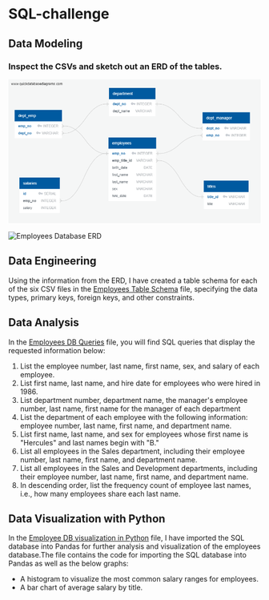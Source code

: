 # SQL-challenge

## Data Modeling

### Inspect the CSVs and sketch out an ERD of the tables.

![Employees Database ERD](./EmployeeSQL/Employees_db_ERD.png)

![Employees Database ERD](./data)

## Data Engineering


Using the information from the ERD, I have created a table schema for each of the six CSV files in the [Employees Table Schema](./EmployeeSQL/Employee_Tables_Schema.sql) file, specifying the data types, primary keys, foreign keys, and other constraints.

## Data Analysis

In the [Employees DB Queries](./EmployeeSQL/Employees_db_queries.sql) file, you will find SQL queries that display the requested information below:

1. List the employee number, last name, first name, sex, and salary of each employee.
2. List first name, last name, and hire date for employees who were hired in 1986.
3. List department number, department name, the manager's employee number, last name, first name for the manager of each department
4. List the department of each employee with the following information: employee number, last name, first name, and department name.
5. List first name, last name, and sex for employees whose first name is "Hercules" and last names begin with "B."
6. List all employees in the Sales department, including their employee number, last name, first name, and department name.
7. List all employees in the Sales and Development departments, including their employee number, last name, first name, and department name.
8. In descending order, list the frequency count of employee last names, i.e., how many employees share each last name.

## Data Visualization with Python

In the [Employee DB visualization in Python](./EmployeeSQL/Employee_db_analysis.ipynb) file, I have imported the SQL database into Pandas for further analysis and visualization of the employees database.The file contains the code for importing the SQL database into Pandas as well as the below graphs:

* A histogram to visualize the most common salary ranges for employees.
* A bar chart of average salary by title.
